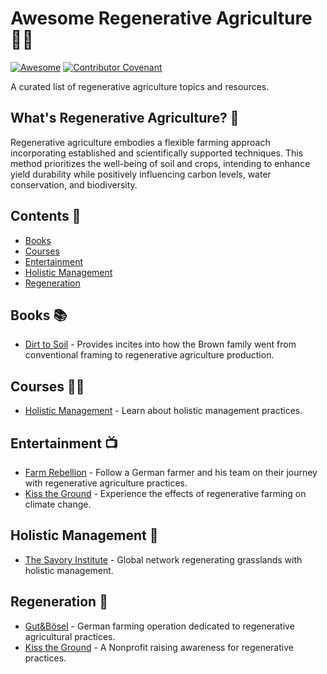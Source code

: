 # Awesome Regenerative Agriculture 🧑‍🌾

[![Awesome](https://awesome.re/badge.svg)](https://awesome.re)
[![Contributor Covenant](https://img.shields.io/badge/Contributor%20Covenant-2.1-4baaaa.svg)](CODE_OF_CONDUCT.md)

A curated list of regenerative agriculture topics and resources.

## What's Regenerative Agriculture? 🌾

Regenerative agriculture embodies a flexible farming approach incorporating
established and scientifically supported techniques. This method prioritizes the
well-being of soil and crops, intending to enhance yield durability while
positively influencing carbon levels, water conservation, and biodiversity.

## Contents 🌽

- [Books](#books-)
- [Courses](#courses-)
- [Entertainment](#entertainment-)
- [Holistic Management](#holistic-management-)
- [Regeneration](#regeneration-)

## Books 📚

- [Dirt to Soil](https://www.goodreads.com/book/show/40125546-dirt-to-soil?from_search=true&from_srp=true&qid=AyU9XjTdBe&rank=1) -
  Provides incites into how the Brown family went from conventional framing to
  regenerative agriculture production.

## Courses 🧑‍🏫

- [Holistic Management](https://savoryinstitute.teachable.com/courses) - Learn
  about holistic management practices.

## Entertainment 📺

- [Farm Rebellion](https://www.imdb.com/title/tt27671935/) - Follow a German
  farmer and his team on their journey with regenerative agriculture practices.
- [Kiss the Ground](https://kissthegroundmovie.com/) - Experience the effects of
  regenerative farming on climate change.

## Holistic Management 🐄

- [The Savory Institute](https://savory.global/) - Global network regenerating
  grasslands with holistic management.

## Regeneration 🌱

- [Gut&Bösel](https://www.gutundboesel.org/en/) - German farming operation
  dedicated to regenerative agricultural practices.
- [Kiss the Ground](https://kisstheground.com/) - A Nonprofit raising awareness
  for regenerative practices.
